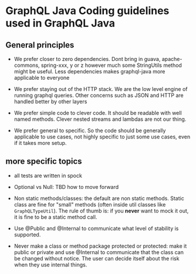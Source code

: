 # GraphQL Java Coding guidelines used in GraphQL Java


## General principles

- We prefer closer to zero dependencies. Dont bring in guava, apache-commons, spring-xxx, y or z however much some StringUtils method might be useful. Less dependencies makes graphql-java more applicable to everyone

- We prefer staying out of the HTTP stack. We are the low level engine of running graphql queries. Other concerns such as JSON and HTTP are handled better by other layers

- We prefer simple code to clever code. It should be readable with well named methods. Clever nested streams and lambdas are not our thing.

- We prefer general to specific. So the code should be generally applicable to use cases, not highly specific to just some use cases, even if it takes more setup.


## more specific topics

- all tests are written in spock

- Optional vs Null: TBD how to move forward

- Non static methods/classes: the default are non static methods. Static class are fine for "small" methods (often inside util classes like `GraphQLTypeUtil`). The rule of thumb is: if you **never** want to mock it out, it is fine to be a static method call.

- Use @Public and @Internal to communicate what level of stability is supported. 

- Never make a class or method package protected or protected: make it public or private and use @Internal to communicate that the class can be changed without notice. The user can decide itself about the risk when they use internal things.